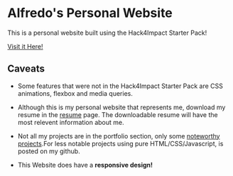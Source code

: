 # Alfredo's Personal Website

This is a personal website built using the Hack4Impact Starter Pack!

[Visit it Here!](https://A-Galicia.github.io)


## Caveats

- Some features that were not in the Hack4Impact Starter Pack are CSS animations, flexbox and media queries.

- Although this is my personal website that represents me, download my resume in the [resume](https://a-galicia.github.io/resume.html) page. The downloadable resume will have the most relevent information about me.

- Not all my projects are in the portfolio section, only some [noteworthy projects](https://a-galicia.github.io/portfolio.html).For less notable projects using pure HTML/CSS/Javascript, is posted on my github.

- This Website does have a **responsive design!**
